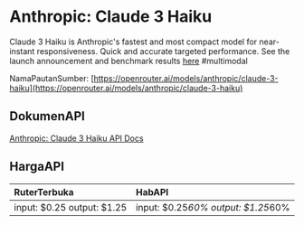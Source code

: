 # Anthropic: Claude 3 Haiku

Claude 3 Haiku is Anthropic's fastest and most compact model for
near-instant responsiveness. Quick and accurate targeted performance.
See the launch announcement and benchmark results [here](https://www.anthropic.com/news/claude-3-haiku)
#multimodal

NamaPautanSumber: [https://openrouter.ai/models/anthropic/claude-3-haiku](https://openrouter.ai/models/anthropic/claude-3-haiku)

## DokumenAPI

[Anthropic: Claude 3 Haiku API Docs](../apis/kl/Anthropic:_Claude_3_Haiku.md)

## HargaAPI

| RuterTerbuka | HabAPI |
|:---|:---|
| input: $0.25 output: $1.25 | input: $0.25*60% output: $1.25*60% |
